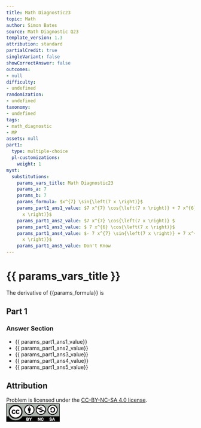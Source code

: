 ```yaml
---
title: Math Diagnostic23
topic: Math
author: Simon Bates
source: Math Diagnostic Q23
template_version: 1.3
attribution: standard
partialCredit: true
singleVariant: false
showCorrectAnswer: false
outcomes:
- null
difficulty:
- undefined
randomization:
- undefined
taxonomy:
- undefined
tags:
- math_diagnostic
- MP
assets: null
part1:
  type: multiple-choice
  pl-customizations:
    weight: 1
myst:
  substitutions:
    params_vars_title: Math Diagnostic23
    params_a: 7
    params_b: 7
    params_formula: $x^{7} \sin{\left(7 x \right)}$
    params_part1_ans1_value: $7 x^{7} \cos{\left(7 x \right)} + 7 x^{6} \sin{\left(7
      x \right)}$
    params_part1_ans2_value: $7 x^{7} \cos{\left(7 x \right)} $
    params_part1_ans3_value: $ 7 x^{6} \cos{\left(7 x \right)}$
    params_part1_ans4_value: $- 7 x^{7} \sin{\left(7 x \right)} + 7 x^{6} \cos{\left(7
      x \right)}$
    params_part1_ans5_value: Don't Know
---
```

# {{ params_vars_title }}
The derivative of {{params_formula}} is

## Part 1

### Answer Section

- {{ params_part1_ans1_value}}
- {{ params_part1_ans2_value}}
- {{ params_part1_ans3_value}}
- {{ params_part1_ans4_value}}
- {{ params_part1_ans5_value}}

## Attribution

Problem is licensed under the [CC-BY-NC-SA 4.0 license](https://creativecommons.org/licenses/by-nc-sa/4.0/).<br> ![The Creative Commons 4.0 license requiring attribution-BY, non-commercial-NC, and share-alike-SA license.](https://raw.githubusercontent.com/firasm/bits/master/by-nc-sa.png)